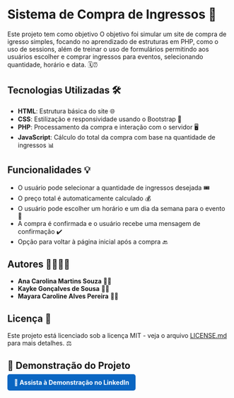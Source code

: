 # **Sistema de Compra de Ingressos 🎫**

Este projeto tem como objetivo O objetivo foi simular um site de compra de igresso  simples, focando no aprendizado de estruturas em PHP, como o uso de sessions, além de treinar o uso de formulários permitindo aos usuários escolher e comprar ingressos para eventos, selecionando quantidade, horário e data. 🗓️⏰

## **Tecnologias Utilizadas 🛠️**

- **HTML**: Estrutura básica do site 🌐
- **CSS**: Estilização e responsividade usando o Bootstrap 🎨
- **PHP**: Processamento da compra e interação com o servidor 🖥️
- **JavaScript**: Cálculo do total da compra com base na quantidade de ingressos 📊

## **Funcionalidades 💡**

- O usuário pode selecionar a quantidade de ingressos desejada 🎟️
- O preço total é automaticamente calculado 💰
- O usuário pode escolher um horário e um dia da semana para o evento 📅
- A compra é confirmada e o usuário recebe uma mensagem de confirmação ✔️
- Opção para voltar à página inicial após a compra 🔙


## **Autores 👨‍💻👩‍💻**

- **Ana Carolina Martins Souza** 👩‍💻
- **Kayke Gonçalves de Sousa** 👨‍💻
- **Mayara Caroline Alves Pereira** 👩‍💻

## **Licença 📜**

Este projeto está licenciado sob a licença MIT - veja o arquivo [LICENSE.md](LICENSE.md) para mais detalhes. ⚖️

## 🎥 Demonstração do Projeto

<a href="[text](https://www.linkedin.com/posts/cmanasouza_ol%C3%A1-rede-hoje-quero-compartilhar-com-voc%C3%AAs-activity-7274452026791526400-5dhp?utm_source=share&utm_medium=member_desktop)" target="_blank" style="background-color: #0A66C2; color: white; padding: 10px 15px; text-decoration: none; border-radius: 5px; font-weight: bold;">
🎥 Assista à Demonstração no LinkedIn
</a>




